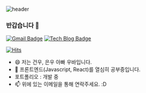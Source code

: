 ![header](https://capsule-render.vercel.app/api?type=wave&color=auto&height=300&section=header&text=Ubar%20github&fontSize=90)

### 반갑습니다 👋

[![Gmail Badge](https://img.shields.io/badge/Gmail-d14836?style=flat-square&logo=Gmail&logoColor=white&link=mailto:bellin83@gmail.com)](mailto:bellin83@gmail.com)
[![Tech Blog Badge](http://img.shields.io/badge/-Tech%20blog-black?style=flat-square&logo=github&link=https://blog.ubar.kr/)](https://blog.ubar.kr/)

[![Hits](https://hits.seeyoufarm.com/api/count/incr/badge.svg?url=https%3A%2F%2Fgithub.com%2Fbellin83&count_bg=%2379C83D&title_bg=%23555555&icon=&icon_color=%23E7E7E7&title=hits&edge_flat=false)](https://hits.seeyoufarm.com)

- 😄 저는 건우, 은우 아빠 우바입니다.
- 🌱 프론트엔드(Javascript, React)를 열심히 공부중입니다.
- 포트폴리오 : 개발 중
- 📫 위에 있는 이메일을 통해 연락주세요. :D
